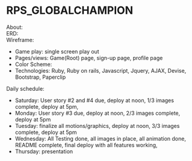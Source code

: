 RPS_GLOBALCHAMPION
==================
About:
<br>
ERD:
<br>
Wireframe: 
* Game play: single screen play out
* Pages/views: Game(Root) page, sign-up page, profile page
* Color Scheme:
* Technologies:
Ruby,
Ruby on rails,
Javascript,
Jquery,
AJAX,
Devise,
Bootstrap,
Paperclip

Daily schedule:
* Saturday: User story #2 and #4 due, deploy at noon,  1/3 images complete, deploy at 5pm,
* Monday: User story #3 due, deploy at noon, 2/3 images complete, deploy at 5pm
* Tuesday: finalize all motions/graphics, deploy at noon, 3/3 images complete, deploy at 5pm
* Wednesday: All Testing done,  all images in place, all animation done, README complete, final deploy with all features working,
* Thursday: presentation 

